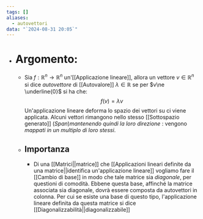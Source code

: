 ```yaml
---
tags: []
aliases:
  - autovettori
data: "`2024-08-31 20:05`"
---
```

- # Argomento:
	- Sia $f:\mathbb{R}^{n} \rightarrow \mathbb{R}^{n}$ un'[[Applicazione lineare]], allora un vettore $v\in \mathbb{R}^{n}$ si dice _autovettore_ di [[Autovalore]] $\lambda\in \mathbb{R}$ se per $v\ne \underline{0}$ si ha che:$$f(v)=\lambda v$$Un'applicazione lineare deforma lo spazio dei vettori su ci viene applicata. Alcuni vettori rimangono nello stesso [[Sottospazio generato]] ($Span$)_mantenendo quindi la loro direzione_ : vengono _mappati in un multiplo di loro stessi_.
	- ## Importanza
		- Di una [[Matrici||matrice]] che [[Applicazioni lineari definite da una matrice||identifica un'applicazione lineare]] vogliamo fare il [[Cambio di base]] in modo che tale matrice sia _diagonale_, per questioni di comodità. Ebbene questa base, affinché la matrice associata sia diagonale, dovrà essere composta da autovettori in colonna.
		  Per cui se esiste una base di questo tipo, l'applicazione lineare definita da questa matrice si dice [[Diagonalizzabilità||diagonalizzabile]]